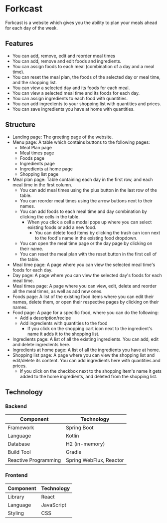 # Forkcast
Forkcast is a website which gives you the ability to plan your meals ahead for each day of the week.

## Features
- You can add, remove, edit and reorder meal times
- You can add, remove and edit foods and ingredients.
- You can assign foods to each meal (combination of a day and a meal time).
- You can reset the meal plan, the foods of the selected day or meal time, and the shopping list.
- You can view a selected day and its foods for each meal.
- You can view a selected meal time and its foods for each day.
- You can assign ingredients to each food with quantities.
- You can add ingredients to your shopping list with quantities and prices.
- You can save ingredients you have at home with quantities.

## Structure
- Landing page: The greeting page of the website.
- Menu page: A table which contains buttons to the following pages:
  - Meal Plan page
  - Meal times page
  - Foods page
  - Ingredients page
  - Ingredients at home page
  - Shopping list page
- Meal plan page: Table containing each day in the first row, and each meal time in the first column.
  - You can add meal times using the plus button in the last row of the table.
  - You can reorder meal times using the arrow buttons next to their names.
  - You can add foods to each meal time and day combination by clicking the cells in the table.
    - When you click a cell a modal pops up where you can select existing foods or add a new food.
      - You can delete food items by clicking the trash can icon next to the food's name in the existing food dropdown.
  - You can open the meal time page or the day page by clicking on their name.
  - You can reset the meal plan with the reset button in the first cell of the table.
- Meal time page: A page where you can view the selected meal time's foods for each day.
- Day page: A page where you can view the selected day's foods for each meal time.
- Meal times page: A page where you can view, edit, delete and reorder all the meal times, as well as add new ones.
- Foods page: A list of the existing food items where you can edit their names, delete them, or open their respective pages by clicking on their names.
- Food page: A page for a specific food, where you can do the following:
  - Add a description/recipe
  - Add ingredients with quantities to the food
    - If you click on the shopping cart icon next to the ingredient's name it adds it to the shopping list.
- Ingredients page: A list of all the existing ingredients. You can add, edit and delete ingredients here.
- Ingredients at home page: A list of all the ingredients you have at home.
- Shopping list page: A page where you can view the shopping list and edit/delete its content. You can add ingredients here with quantities and prices.
  - If you click on the checkbox next to the shopping item's name it gets added to the home ingredients, and deleted from the shopping list.

## Technology

### Backend

| Component         | Technology |
|------------------|------------|
| Framework        | Spring Boot |
| Language         | Kotlin |
| Database        | H2 (in-memory) |
| Build Tool       | Gradle |
| Reactive Programming | Spring WebFlux, Reactor |

### Frontend

| Component        | Technology |
|-----------------|------------|
| Library         | React |
| Language        | JavaScript |
| Styling        | CSS |

